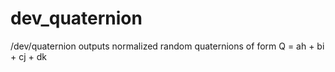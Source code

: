 # dev_quaternion
/dev/quaternion outputs normalized random quaternions of form Q = ah + bi + cj + dk
